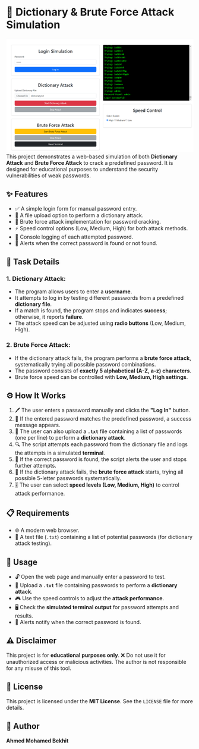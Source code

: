 # 🔐 Dictionary & Brute Force Attack Simulation
![Dictionary Attack](https://github.com/ahmedmohamedbekhit1/Information_Security_Mangment/blob/main/Task1/Screen_shot.png)
This project demonstrates a web-based simulation of both **Dictionary Attack** and **Brute Force Attack** to crack a predefined password. It is designed for educational purposes to understand the security vulnerabilities of weak passwords.

## ✨ Features

- ✅ A simple login form for manual password entry.
- 📂 A file upload option to perform a dictionary attack.
- 🔄 Brute force attack implementation for password cracking.
- ⚡ Speed control options (Low, Medium, High) for both attack methods.
- 📝 Console logging of each attempted password.
- 🔔 Alerts when the correct password is found or not found.

## 📌 Task Details

### 1. Dictionary Attack:
- The program allows users to enter a **username**.
- It attempts to log in by testing different passwords from a predefined **dictionary file**.
- If a match is found, the program stops and indicates **success**; otherwise, it reports **failure**.
- The attack speed can be adjusted using **radio buttons** (Low, Medium, High).

### 2. Brute Force Attack:
- If the dictionary attack fails, the program performs a **brute force attack**, systematically trying all possible password combinations.
- The password consists of **exactly 5 alphabetical (A-Z, a-z) characters**.
- Brute force speed can be controlled with **Low, Medium, High settings**.

## ⚙️ How It Works

1. 🖊️ The user enters a password manually and clicks the **"Log In"** button.
2. 🎯 If the entered password matches the predefined password, a success message appears.
3. 📄 The user can also upload a **`.txt`** file containing a list of passwords (one per line) to perform a **dictionary attack**.
4. 🔍 The script attempts each password from the dictionary file and logs the attempts in a simulated **terminal**.
5. 🛑 If the correct password is found, the script alerts the user and stops further attempts.
6. 🚀 If the dictionary attack fails, the **brute force attack** starts, trying all possible 5-letter passwords systematically.
7. 🎚️ The user can select **speed levels (Low, Medium, High)** to control attack performance.

## 📋 Requirements

- 🌐 A modern web browser.
- 📑 A text file (`.txt`) containing a list of potential passwords (for dictionary attack testing).

## 🚀 Usage

- 🔓 Open the web page and manually enter a password to test.
- 📂 Upload a **`.txt`** file containing passwords to perform a **dictionary attack**.
- 🎮 Use the speed controls to adjust the **attack performance**.
- 🖥️ Check the **simulated terminal output** for password attempts and results.
- 📢 Alerts notify when the correct password is found.

## ⚠️ Disclaimer

This project is for **educational purposes only**. ❌ Do not use it for unauthorized access or malicious activities. The author is not responsible for any misuse of this tool.

## 📜 License

This project is licensed under the **MIT License**. See the `LICENSE` file for more details.

## 👤 Author

**Ahmed Mohamed Bekhit**

